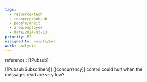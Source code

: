 ```yaml
---
tags:
  - resource/tech
  - resource/pubsub
  - people/ankit
  - area/employee
  - date/2024-03-13
priority: P2
assigned to: people/pal
work: analysis
---
```


reference:: [[Pubsub]]

[[Pubsub Subscribers]] [[concurrency]] control could hurt when the messages read are very low? 